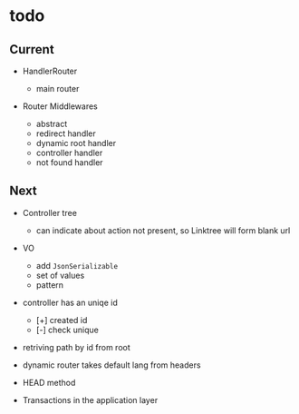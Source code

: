 # todo

## Current

- HandlerRouter
  - main router

- Router Middlewares
  - abstract
  - redirect handler
  - dynamic root handler
  - controller handler
  - not found handler

## Next

- Controller tree
  - can indicate about action not present, so Linktree will form blank url

- VO
  - add `JsonSerializable`
  - set of values
  - pattern

- controller has an uniqe id
  - [+] created id
  - [-] check unique

- retriving path by id from root
- dynamic router takes default lang from headers  
- HEAD method
- Transactions in the application layer
